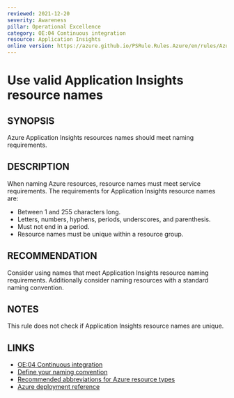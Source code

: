 ```yaml
---
reviewed: 2021-12-20
severity: Awareness
pillar: Operational Excellence
category: OE:04 Continuous integration
resource: Application Insights
online version: https://azure.github.io/PSRule.Rules.Azure/en/rules/Azure.AppInsights.Name/
---
```


# Use valid Application Insights resource names

## SYNOPSIS

Azure Application Insights resources names should meet naming requirements.

## DESCRIPTION

When naming Azure resources, resource names must meet service requirements.
The requirements for Application Insights resource names are:

- Between 1 and 255 characters long.
- Letters, numbers, hyphens, periods, underscores, and parenthesis.
- Must not end in a period.
- Resource names must be unique within a resource group.

## RECOMMENDATION

Consider using names that meet Application Insights resource naming requirements.
Additionally consider naming resources with a standard naming convention.

## NOTES

This rule does not check if Application Insights resource names are unique.

## LINKS

- [OE:04 Continuous integration](https://learn.microsoft.com/azure/well-architected/operational-excellence/release-engineering-continuous-integration)
- [Define your naming convention](https://learn.microsoft.com/azure/cloud-adoption-framework/ready/azure-best-practices/resource-naming)
- [Recommended abbreviations for Azure resource types](https://learn.microsoft.com/azure/cloud-adoption-framework/ready/azure-best-practices/resource-abbreviations)
- [Azure deployment reference](https://learn.microsoft.com/azure/templates/microsoft.insights/components)
